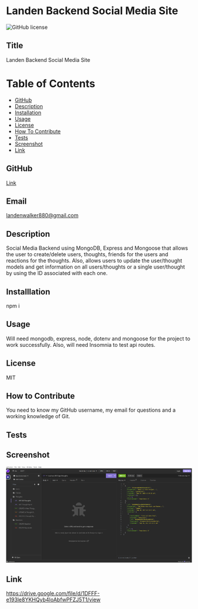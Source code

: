 # Landen Backend Social Media Site
![GitHub license](https://img.shields.io/badge/license-MIT-blue.svg)

## Title


Landen Backend Social Media Site

# Table of Contents

- [GitHub](#github)
- [Description](#description)
- [Installation](#installation)
- [Usage](#usage)
- [License](#license)
- [How To Contribute](#howtocontribute)
- [Tests](#tests)
- [Screenshot](#screenshot)
- [Link](#link)


## GitHub


[Link](https://www.github.com/lwalker107)


## Email

landenwalker880@gmail.com


## Description

Social Media Backend using MongoDB, Express and Mongoose that allows the user to create/delete users, thoughts,
friends for the users and reactions for the thoughts. Also, allows users to update the user/thought models and
get information on all users/thoughts or a single user/thought by using the ID associated with each one.

## Installlation 


npm i

## Usage

Will need mongodb, express, node, dotenv and mongoose for the project to work successfully. Also,
will need Insomnia to test api routes.

## License


MIT

## How to Contribute


You need to know my GitHub username, my email for questions and a working knowledge of Git.

## Tests



## Screenshot

![screenshot](./Develop/Assets/insomnia_screenshot.PNG)

## Link 

https://drive.google.com/file/d/1DFFF-e193le8YKHQyb4IoAbfwPFZJ5T1/view